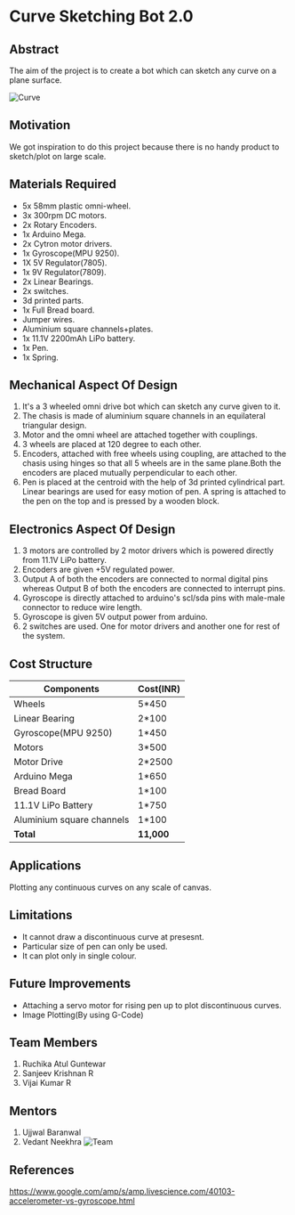 # Curve Sketching Bot 2.0
## Abstract

The aim of the project is to create a bot which can sketch any curve on a plane surface.  

 ![Curve](https://github.com/R-VijaiKumar/Curve-Sketching-2.0/blob/master/Images%20and%20Videos/Images/Front%20View.JPG)


## Motivation

We got inspiration to do this project because there is no handy product to sketch/plot on large scale.


## Materials Required

* 5x 58mm plastic omni-wheel.
* 3x 300rpm DC motors.
* 2x Rotary Encoders.
* 1x Arduino Mega.
* 2x Cytron motor drivers.
* 1x Gyroscope(MPU 9250).
* 1X 5V Regulator(7805).
* 1x 9V Regulator(7809).
* 2x Linear Bearings.
* 2x switches.
* 3d printed parts.
* 1x Full Bread board.
* Jumper wires.
* Aluminium square channels+plates.
* 1x 11.1V 2200mAh LiPo battery.
* 1x Pen.
* 1x Spring.

## Mechanical Aspect Of Design

1.  It's a 3 wheeled omni drive bot which can sketch any curve given to it. 
2.  The chasis is made of aluminium square channels in an equilateral triangular design. 
3.  Motor and the omni wheel are attached together with couplings. 
4.  3 wheels are placed at 120 degree to each other. 
5.  Encoders, attached with free wheels using coupling, are attached to the chasis using hinges so that all 5 wheels are in the same plane.Both the encoders are placed mutually perpendicular to each other.
6. Pen is placed at the centroid with the help of 3d printed cylindrical part. Linear bearings are used for easy motion of pen. A spring is attached to the pen on the top and is pressed by a wooden block.

## Electronics Aspect Of Design

1.  3 motors are controlled by 2 motor drivers which is powered directly from 11.1V LiPo battery.
2.  Encoders are given +5V regulated power.
3.  Output A of both the encoders are connected to normal digital pins whereas Output B of both the encoders are connected to interrupt     pins.
4.  Gyroscope is directly attached to arduino's scl/sda pins with male-male connector to reduce wire length.
5.  Gyroscope is given 5V output power from arduino.
6.  2 switches are used. One for motor drivers and another one for rest of the system.

## Cost Structure 

|Components|Cost(INR)|
|----------|---------|
|Wheels|5*450|
|Linear Bearing|2*100|
|Gyroscope(MPU 9250)|1*450|
|Motors|3*500|
|Motor Drive|2*2500|
|Arduino Mega|1*650|
|Bread Board|1*100|
|11.1V LiPo Battery|1*750|
|Aluminium square channels|1*100|
|**Total**|**11,000**|
## Applications

Plotting any continuous curves on any scale of canvas.

## Limitations

*  It cannot draw a discontinuous curve at presesnt.
*  Particular size of pen can only be used.
*  It can plot only in single colour.

## Future Improvements

*  Attaching a servo motor for rising pen up to plot discontinuous curves.
*  Image Plotting(By using G-Code)

## Team Members
1.  Ruchika Atul Guntewar
2.  Sanjeev Krishnan R
3.  Vijai Kumar R

## Mentors

1.  Ujjwal Baranwal
2.  Vedant Neekhra
![Team](https://github.com/R-VijaiKumar/Curve-Sketching-2.0/blob/master/Images%20and%20Videos/Images/Team.jpg)
## References
 
<https://www.google.com/amp/s/amp.livescience.com/40103-accelerometer-vs-gyroscope.html>

